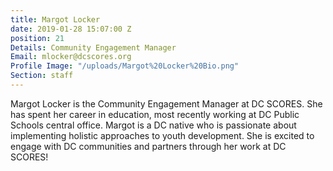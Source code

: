 ```yaml
---
title: Margot Locker
date: 2019-01-28 15:07:00 Z
position: 21
Details: Community Engagement Manager
Email: mlocker@dcscores.org
Profile Image: "/uploads/Margot%20Locker%20Bio.png"
Section: staff
---
```


Margot Locker is the Community Engagement Manager at DC SCORES. She has spent her career in education, most recently working at DC Public Schools central office. Margot is a DC native who is passionate about implementing holistic approaches to youth development. She is excited to engage with DC communities and partners through her work at DC SCORES!
